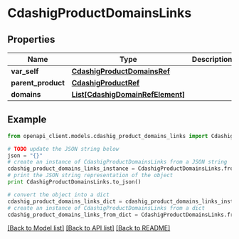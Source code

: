 # CdashigProductDomainsLinks


## Properties
Name | Type | Description | Notes
------------ | ------------- | ------------- | -------------
**var_self** | [**CdashigProductDomainsRef**](CdashigProductDomainsRef.md) |  | [optional] 
**parent_product** | [**CdashigProductRef**](CdashigProductRef.md) |  | [optional] 
**domains** | [**List[CdashigDomainRefElement]**](CdashigDomainRefElement.md) |  | [optional] 

## Example

```python
from openapi_client.models.cdashig_product_domains_links import CdashigProductDomainsLinks

# TODO update the JSON string below
json = "{}"
# create an instance of CdashigProductDomainsLinks from a JSON string
cdashig_product_domains_links_instance = CdashigProductDomainsLinks.from_json(json)
# print the JSON string representation of the object
print CdashigProductDomainsLinks.to_json()

# convert the object into a dict
cdashig_product_domains_links_dict = cdashig_product_domains_links_instance.to_dict()
# create an instance of CdashigProductDomainsLinks from a dict
cdashig_product_domains_links_from_dict = CdashigProductDomainsLinks.from_dict(cdashig_product_domains_links_dict)
```
[[Back to Model list]](../README.md#documentation-for-models) [[Back to API list]](../README.md#documentation-for-api-endpoints) [[Back to README]](../README.md)


